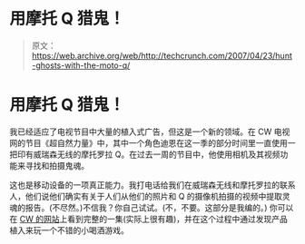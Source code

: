 # 用摩托 Q 猎鬼！

> 原文：<https://web.archive.org/web/http://techcrunch.com/2007/04/23/hunt-ghosts-with-the-moto-q/>

# 用摩托 Q 猎鬼！

我已经适应了电视节目中大量的植入式广告，但这是一个新的领域。在 CW 电视网的节目《超自然力量》中，其中一个角色迪恩在这一季的部分时间里一直使用一把印有威瑞森无线的摩托罗拉 Q。在过去一周的节目中，他使用相机及其视频功能来寻找和拍摄鬼魂。

这也是移动设备的一项真正能力。我打电话给我们在威瑞森无线和摩托罗拉的联系人，他们说他们确实有关于人们从他们的照片和 Q 的摄像机拍摄的视频中提取灵魂的报告。(不尽然。)不信我？你自己试试。(不，不要。这部分是我编的。)
你可以在 [CW 的网站](https://web.archive.org/web/20210302024124/http://www.cwtv.com/shows/supernatural)上看到完整的一集(实际上很有趣)，并在这个过程中通过发现产品植入来玩一个不错的小喝酒游戏。